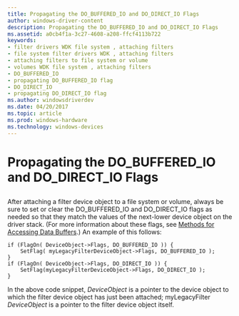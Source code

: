 ```yaml
---
title: Propagating the DO_BUFFERED_IO and DO_DIRECT_IO Flags
author: windows-driver-content
description: Propagating the DO_BUFFERED_IO and DO_DIRECT_IO Flags
ms.assetid: a0cb4f1a-3c27-4608-a208-ffcf4113b722
keywords:
- filter drivers WDK file system , attaching filters
- file system filter drivers WDK , attaching filters
- attaching filters to file system or volume
- volumes WDK file system , attaching filters
- DO_BUFFERED_IO
- propagating DO_BUFFERED_IO flag
- DO_DIRECT_IO
- propagating DO_DIRECT_IO flag
ms.author: windowsdriverdev
ms.date: 04/20/2017
ms.topic: article
ms.prod: windows-hardware
ms.technology: windows-devices
---
```


# Propagating the DO\_BUFFERED\_IO and DO\_DIRECT\_IO Flags


## <span id="ddk_propagating_the_do_buffered_io_and_do_direct_io_flags_if"></span><span id="DDK_PROPAGATING_THE_DO_BUFFERED_IO_AND_DO_DIRECT_IO_FLAGS_IF"></span>


After attaching a filter device object to a file system or volume, always be sure to set or clear the DO\_BUFFERED\_IO and DO\_DIRECT\_IO flags as needed so that they match the values of the next-lower device object on the driver stack. (For more information about these flags, see [Methods for Accessing Data Buffers](https://msdn.microsoft.com/library/windows/hardware/ff554436).) An example of this follows:

```
if (FlagOn( DeviceObject->Flags, DO_BUFFERED_IO )) {
    SetFlag( myLegacyFilterDeviceObject->Flags, DO_BUFFERED_IO );
}
if (FlagOn( DeviceObject->Flags, DO_DIRECT_IO )) {
    SetFlag(myLegacyFilterDeviceObject->Flags, DO_DIRECT_IO );
}
```

In the above code snippet, *DeviceObject* is a pointer to the device object to which the filter device object has just been attached; myLegacyFilter *DeviceObject* is a pointer to the filter device object itself.

 

 




